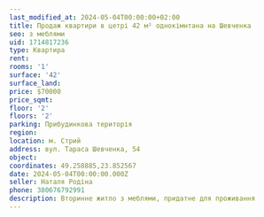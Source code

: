 ```yaml
---
last_modified_at: 2024-05-04T00:00:00+02:00
title: Продаж квартири в цетрі 42 м² однокімнтана на Шевченка
seo: з меблями
uid: 1714817236
type: Квартира
rent:
rooms: '1'
surface: '42'
surface_land:
price: $70000
price_sqmt:
floor: '2'
floors: '2'
parking: Прибудинкова територія
region:
location: м. Стрий
address: вул. Тараса Шевченка, 54
object:
coordinates: 49.258885,23.852567
date: 2024-05-04T00:00:00.000Z
seller: Наталя Родіна
phone: 380676792991
description: Вторинне житло з меблями, придатне для проживання
---
```

